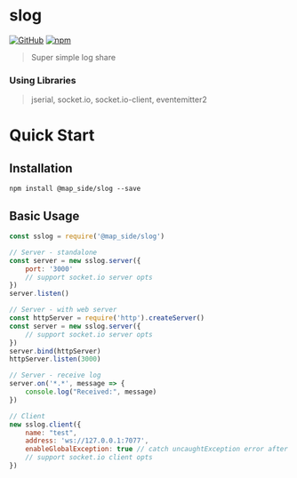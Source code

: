 
# slog
[![GitHub](https://img.shields.io/github/license/hojin-jeong/slog)](https://github.com/hojin-jeong/slog/blob/master/license.md)
[![npm](https://img.shields.io/npm/v/@map_side/slog)](https://www.npmjs.com/package/@map_side/slog)

> Super simple log share

### Using Libraries
> jserial, socket.io, socket.io-client, eventemitter2

# Quick Start

## Installation
```shell
npm install @map_side/slog --save
```

## Basic Usage
```javascript
const sslog = require('@map_side/slog')

// Server - standalone
const server = new sslog.server({
    port: '3000'
    // support socket.io server opts
})
server.listen()

// Server - with web server
const httpServer = require('http').createServer()
const server = new sslog.server({
    // support socket.io server opts
})
server.bind(httpServer)
httpServer.listen(3000)

// Server - receive log
server.on('*.*', message => {
    console.log("Received:", message)
})

// Client
new sslog.client({
    name: "test",
    address: 'ws://127.0.0.1:7077',
    enableGlobalException: true // catch uncaughtException error after process.exit()
    // support socket.io client opts
})
```
